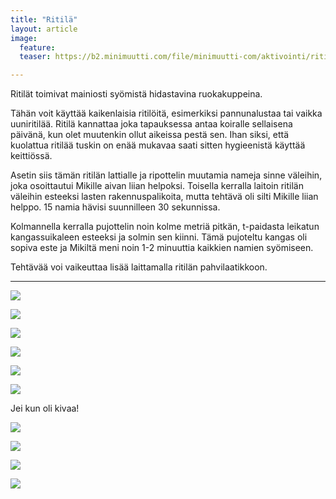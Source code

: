 ```yaml
---
title: "Ritilä"
layout: article
image:
  feature:
  teaser: https://b2.minimuutti.com/file/minimuutti-com/aktivointi/ritila/DSC42137-245px.jpg

---
```


Ritilät toimivat mainiosti syömistä hidastavina ruokakuppeina.

Tähän voit käyttää kaikenlaisia ritilöitä, esimerkiksi pannunalustaa tai vaikka uuniritilää. Ritilä kannattaa joka tapauksessa antaa koiralle sellaisena päivänä, kun olet muutenkin ollut aikeissa pestä sen. Ihan siksi, että kuolattua ritilää tuskin on enää mukavaa saati sitten hygieenistä käyttää keittiössä.

Asetin siis tämän ritilän lattialle ja ripottelin muutamia nameja sinne väleihin, joka osoittautui Mikille aivan liian helpoksi. Toisella kerralla laitoin ritilän väleihin esteeksi lasten rakennuspalikoita, mutta tehtävä oli silti Mikille liian helppo. 15 namia hävisi suunnilleen 30 sekunnissa.

Kolmannella kerralla pujottelin noin kolme metriä pitkän, t-paidasta leikatun kangassuikaleen esteeksi ja solmin sen kiinni. Tämä pujoteltu kangas oli sopiva este ja Mikiltä meni noin 1-2 minuuttia kaikkien namien syömiseen.

Tehtävää voi vaikeuttaa lisää laittamalla ritilän pahvilaatikkoon.

---

![](https://b2.minimuutti.com/file/minimuutti-com/aktivointi/ritila/DSC42137-800px.jpg)

![](https://b2.minimuutti.com/file/minimuutti-com/aktivointi/ritila/DSC42147-800px.jpg)

![](https://b2.minimuutti.com/file/minimuutti-com/aktivointi/ritila/DSC42191-800px.jpg)

![](https://b2.minimuutti.com/file/minimuutti-com/aktivointi/ritila/DSC42664-800px.jpg)

![](https://b2.minimuutti.com/file/minimuutti-com/aktivointi/ritila/DSC42724-800px.jpg)

![](https://b2.minimuutti.com/file/minimuutti-com/aktivointi/ritila/DSC42760-800px.jpg)

Jei kun oli kivaa!

![](https://b2.minimuutti.com/file/minimuutti-com/mikin-kuvat/1/DSC42767-800px.jpg)

![](https://b2.minimuutti.com/file/minimuutti-com/aktivointi/ritila/DSC44553-800px.jpg)

![](https://b2.minimuutti.com/file/minimuutti-com/aktivointi/ritila/DSC44557-800px.jpg)

![](https://b2.minimuutti.com/file/minimuutti-com/aktivointi/ritila/DSC44604-800px.jpg)

